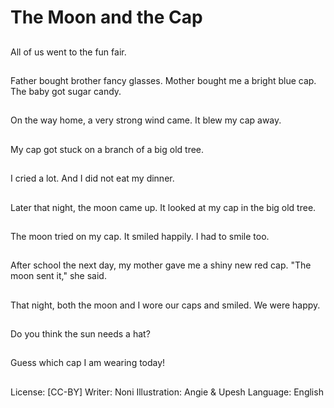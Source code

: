 # The Moon and the Cap

##
All of us went to the fun
fair.

##
Father bought brother
fancy glasses.
Mother bought me a
bright blue cap.
The baby got sugar
candy.

##
On the way home, a
very strong wind came.
It blew my cap away.

##
My cap got stuck on a
branch of a big old tree.

##
I cried a lot.
And I did not eat my
dinner.

##
Later that night, the
moon came up. It
looked at my cap in the
big old tree.

##
The moon tried on my
cap. It smiled happily.
I had to smile too.

##
After school the next
day, my mother gave
me a shiny new red
cap.
"The moon sent it," she
said.

##
That night, both the
moon and I wore our
caps and smiled.
We were happy.

##
Do you think the sun
needs a hat?

##
Guess which cap I am
wearing today!

##
License: [CC-BY]
Writer: Noni
Illustration: Angie & Upesh
Language: English
